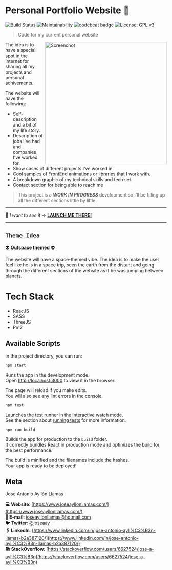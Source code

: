 # Personal Portfolio Website 🚀

[![Build Status][travis-image]][travis-url]
[![Maintainability][Maintainability-image]][Maintainability-url]
[![codebeat badge][codebeat-image]][codebeat-url]
[![License: GPL v3][license-image]][license-url]

> Code for my current personal website

<img align="right" src="./src/static/images/screenshot.gif" alt="Screenchot" width="380" />
The idea is to have a special spot in the internet for sharing all my projects and personal achivements.

The website will have the following:

-   Self-description and a bit of my life story.
-   Description of jobs I've had and companies I've worked for.
-   Show cases of different projects I've worked in.
-   Cool samples of FrontEnd animations or libraries that I work with.
-   A breakdown graphic of my technical skills and tech set.
-   Contact section for being able to reach me

> This project is a **_WORK IN PROGRESS_** development so I'll be filling up all the different sections little by little.

---

👾 _I want to see it_ -> [**LAUNCH ME THERE!**](https://www.joseayllonllamas.com/)

---

## `Theme Idea`

👽 **Outspace themed** 👽

The website will have a space-themed vibe. The idea is to make the user feel like he is in a space trip, seen the earth from the distant and going through the different sections of the website as if he was jumping between planets.

# Tech Stack

-   ReacJS
-   SASS
-   ThreeJS
-   Pm2

## Available Scripts

In the project directory, you can run:

```
npm start
```

Runs the app in the development mode.<br>
Open [http://localhost:3000](http://localhost:3000) to view it in the browser.

The page will reload if you make edits.<br>
You will also see any lint errors in the console.

```
npm test
```

Launches the test runner in the interactive watch mode.<br>
See the section about [running tests](https://facebook.github.io/create-react-app/docs/running-tests) for more information.

```
npm run build
```

Builds the app for production to the `build` folder.<br>
It correctly bundles React in production mode and optimizes the build for the best performance.

The build is minified and the filenames include the hashes.<br>
Your app is ready to be deployed!

## Meta

Jose Antonio Ayllón Llamas

**💻 Website**: [https://www.joseayllonllamas.com/](https://www.joseayllonllamas.com/)
<br>
**📧 E-mail**: joseayllonllamas@hotmail.com
<br>
**🐦 Twitter**: [@joseaay](https://twitter.com/joseaay)
<br>
**🖇 LinkedIn**: [https://www.linkedin.com/in/jose-antonio-ayll%C3%B3n-llamas-b2a387120/](https://www.linkedin.com/in/jose-antonio-ayll%C3%B3n-llamas-b2a387120/)
<br>
**📚 StackOverflow**: [https://stackoverflow.com/users/6627524/jose-a-ayll%C3%B3n](https://stackoverflow.com/users/6627524/jose-a-ayll%C3%B3n)
<br>

<!-- Markdown link & img -->

[travis-image]: https://travis-ci.com/Joseaay/personal-portfolio-website.svg?branch=master
[travis-url]: https://travis-ci.com/Joseaay/personal-portfolio-website
[license-image]: https://img.shields.io/badge/License-MIT-yellow.svg
[license-url]: https://opensource.org/licenses/MIT
[Maintainability-image]: https://api.codeclimate.com/v1/badges/fdfd119ee1fcb1829519/maintainability
[Maintainability-url]: https://codeclimate.com/github/Joseaay/personal-portfolio-website/maintainability
[codebeat-image]: https://codebeat.co/badges/f5c9c81b-d730-427e-8d81-ba18fb9beb0f
[codebeat-url]: https://codebeat.co/projects/github-com-joseaay-personal-portfolio-website-master

